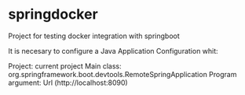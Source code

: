 # springdocker
Project for testing docker integration with springboot

It is necesary to configure a Java Application Configuration whit:

Project: current project
Main class: org.springframework.boot.devtools.RemoteSpringApplication
Program argument: Url (http://localhost:8090)
